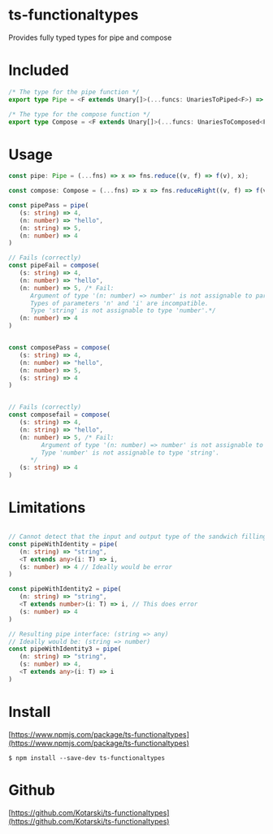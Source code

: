 # ts-functionaltypes
Provides fully typed types for pipe and compose

# Included
```Typescript
/* The type for the pipe function */
export type Pipe = <F extends Unary[]>(...funcs: UnariesToPiped<F>) => (i: ParameterUnary<F[0]>) => ReturnType<F[PrevN<F["length"]>]>

/* The type for the compose function */
export type Compose = <F extends Unary[]>(...funcs: UnariesToComposed<F>) => (i: ParameterUnary<F[PrevN<F["length"]>]>) => ReturnType<F[0]>

```
# Usage
```Typescript
const pipe: Pipe = (...fns) => x => fns.reduce((v, f) => f(v), x);

const compose: Compose = (...fns) => x => fns.reduceRight((v, f) => f(v), x);

const pipePass = pipe(
   (s: string) => 4,
   (n: number) => "hello",
   (n: string) => 5,
   (n: number) => 4
)

// Fails (correctly)
const pipeFail = compose(
   (s: string) => 4,
   (n: number) => "hello",
   (n: number) => 5, /* Fail: 
      Argument of type '(n: number) => number' is not assignable to parameter of type '(i: string) => number'.
      Types of parameters 'n' and 'i' are incompatible.
      Type 'string' is not assignable to type 'number'.*/
   (n: number) => 4
)


const composePass = compose(
   (s: string) => 4,
   (n: number) => "hello",
   (n: number) => 5,
   (s: string) => 4
)


// Fails (correctly)
const composefail = compose(
   (s: string) => 4,
   (n: string) => "hello",
   (n: number) => 5, /* Fail:
         Argument of type '(n: number) => number' is not assignable to parameter of type '(i: number) => string'.
         Type 'number' is not assignable to type 'string'.
      */
   (s: string) => 4
)

```

# Limitations
```Typescript

// Cannot detect that the input and output type of the sandwich filling should be the same
const pipeWithIdentity = pipe(
   (n: string) => "string",
   <T extends any>(i: T) => i, 
   (s: number) => 4 // Ideally would be error
)

const pipeWithIdentity2 = pipe(
   (n: string) => "string",
   <T extends number>(i: T) => i, // This does error
   (s: number) => 4
)

// Resulting pipe interface: (string => any) 
// Ideally would be: (string => number)
const pipeWithIdentity3 = pipe(
   (n: string) => "string",
   (s: number) => 4,
   <T extends any>(i: T) => i
)


```

# Install
[https://www.npmjs.com/package/ts-functionaltypes](https://www.npmjs.com/package/ts-functionaltypes)
```
$ npm install --save-dev ts-functionaltypes
```

# Github
[https://github.com/Kotarski/ts-functionaltypes](https://github.com/Kotarski/ts-functionaltypes)
